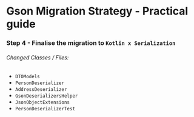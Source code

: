 # Gson Migration Strategy - Practical guide
### Step 4 - Finalise the migration to `Kotlin x Serialization`

###### Changed Classes / Files:

- `DTOModels`
- `PersonDeserializer`
- `AddressDeserializer`
- `GsonDeserializersHelper`
- `JsonObjectExtensions`
- `PersonDeserializerTest`